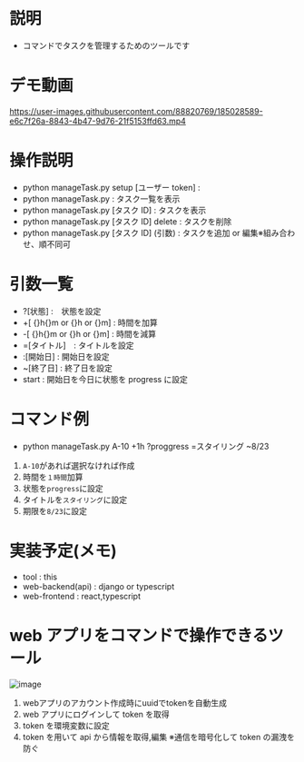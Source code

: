 # 説明
- コマンドでタスクを管理するためのツールです

# デモ動画
https://user-images.githubusercontent.com/88820769/185028589-e6c7f26a-8843-4b47-9d76-21f5153ffd63.mp4


# 操作説明

- python manageTask.py setup [ユーザー token] :
- python manageTask.py : タスク一覧を表示
- python manageTask.py [タスク ID] : タスクを表示
- python manageTask.py [タスク ID] delete : タスクを削除
- python manageTask.py [タスク ID] (引数) : タスクを追加 or 編集※組み合わせ、順不同可

# 引数一覧

- ?[状態] :　状態を設定
- +[ {}h{}m or {}h or {}m] : 時間を加算
- -[ {}h{}m or {}h or {}m] : 時間を減算
- =[タイトル]　: タイトルを設定
- :[開始日] : 開始日を設定
- ~[終了日] : 終了日を設定
- start : 開始日を今日に状態を progress に設定

# コマンド例

- python manageTask.py A-10 +1h ?proggress =スタイリング ~8/23

1. `A-10`があれば選択なければ作成
2. 時間を`１時間`加算
3. 状態を`progress`に設定
4. タイトルを`スタイリング`に設定
5. 期限を`8/23`に設定

# 実装予定(メモ)

- tool : this
- web-backend(api) : django or typescript
- web-frontend : react,typescript

# web アプリをコマンドで操作できるツール

![image](https://user-images.githubusercontent.com/88820769/185037053-f4561a96-46a5-425a-a5c6-689afa5bdd64.png)

1. webアプリのアカウント作成時にuuidでtokenを自動生成
2. web アプリにログインして token を取得
3. token を環境変数に設定
4. token を用いて api から情報を取得,編集 ※通信を暗号化して token の漏洩を防ぐ
